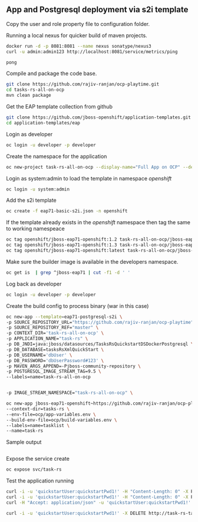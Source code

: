 ## App and Postgresql deployment via s2i template

Copy the user and role property file to configuration folder.


Running a local nexus for quicker build of maven projects.

```sh
docker run -d -p 8081:8081 --name nexus sonatype/nexus3
curl -u admin:admin123 http://localhost:8081/service/metrics/ping
```

```sh
pong
```

Compile and package the code base.

```sh
git clone https://github.com/rajiv-ranjan/ocp-playtime.git
cd tasks-rs-all-on-ocp
mvn clean package 
```

Get the EAP template collection from github 

```sh
git clone https://github.com/jboss-openshift/application-templates.git
cd application-templates/eap
```
Login as developer

```sh
oc login -u developer -p developer
```

Create the namespace for the application

```sh
oc new-project task-rs-all-on-ocp --display-name="Full App on OCP" --description="s2i Deployment - Task list management where both app and postgresql are on ocp"
```

Login as system:admin to load the template in namespace *openshift* 

```sh 
oc login -u system:admin
```
Add the s2i template

```sh
oc create -f eap71-basic-s2i.json -n openshift
```

If the template already exists in the *openshift* namespace then tag the same to working namespeace

```sh
oc tag openshift/jboss-eap71-openshift:1.2 task-rs-all-on-ocp/jboss-eap71-openshift:1.2
oc tag openshift/jboss-eap71-openshift:1.3 task-rs-all-on-ocp/jboss-eap71-openshift:1.3
oc tag openshift/jboss-eap71-openshift:latest task-rs-all-on-ocp/jboss-eap71-openshift:latest
```
Make sure the builder image is available in the developers namespace.

```sh
oc get is  | grep ^jboss-eap71 | cut -f1 -d ' '
```
Log back as developer

```sh
oc login -u developer -p developer
```
Create the build config to process binary (war in this case)

```sh
oc new-app --template=eap71-postgresql-s2i \
-p SOURCE_REPOSITORY_URL="https://github.com/rajiv-ranjan/ocp-playtime" \
-p SOURCE_REPOSITORY_REF="master" \
-p CONTEXT_DIR='task-rs-all-on-ocp' \
-p APPLICATION_NAME="task-rs" \
-p DB_JNDI=java:jboss/datasources/TasksRsQuickstartDSDockerPostgresql \
-p DB_DATABASE=tasksRsXmlQuickStart \
-p DB_USERNAME='dbUser' \
-p DB_PASSWORD='dbUserPassword#123' \
-p MAVEN_ARGS_APPEND=-Pjboss-community-repository \
-p POSTGRESQL_IMAGE_STREAM_TAG=9.5 \
--labels=name=task-rs-all-on-ocp


-p IMAGE_STREAM_NAMESPACE="task-rs-all-on-ocp" \

oc new-app jboss-eap71-openshift~https://github.com/rajiv-ranjan/ocp-playtime.git#master \
--context-dir=tasks-rs \
--env-file=ocp/app-variables.env \
--build-env-file=ocp/build-variables.env \
--labels=name=tasklist \
--name=task-rs
```
Sample output

```sh

```
Expose the service create

```sh
oc expose svc/task-rs
```
Test the application running

```sh
curl -i -u 'quickstartUser:quickstartPwd1!' -H "Content-Length: 0" -X POST http://task-rs-task-rs-all-on-ocp.192.168.64.9.nip.io/tasks-rs/tasks/title/buyMilk
curl -i -u 'quickstartUser:quickstartPwd1!' -H "Content-Length: 0" -X POST http://task-rs-task-rs-all-on-ocp.192.168.64.9.nip.io/tasks-rs/tasks/title/buyFruits
curl -H "Accept: application/json" -u 'quickstartUser:quickstartPwd1!' -X GET http://task-rs-task-rs-all-on-ocp.192.168.64.9.nip.io/tasks-rs/tasks/title | jq
```


```sh
curl -i -u 'quickstartUser:quickstartPwd1!' -X DELETE http://task-rs-task-rs-all-on-ocp.192.168.64.9.nip.io.192.168.64.9.nip.io:8080/tasks-rs/tasks/id/1
```

